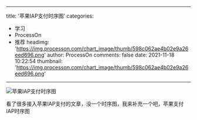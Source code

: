 
---
title: '苹果IAP支付时序图'
categories: 
 - 学习
 - ProcessOn
 - 推荐
headimg: 'https://img.processon.com/chart_image/thumb/598c062ae4b02e9a26eed696.png'
author: ProcessOn
comments: false
date: 2021-11-18 10:22:54
thumbnail: 'https://img.processon.com/chart_image/thumb/598c062ae4b02e9a26eed696.png'
---

<div>   
<img class="thumb" alt="苹果IAP支付时序图" src="https://img.processon.com/chart_image/thumb/598c062ae4b02e9a26eed696.png" referrerpolicy="no-referrer">
<p>看了很多接入苹果IAP支付的文章，没一个时序图，我来补充一个吧，苹果支付IAP时序图</p>  
</div>
            